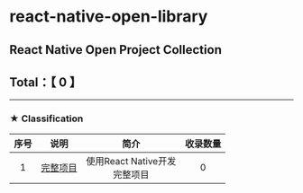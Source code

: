 # react-native-open-library
## React Native Open Project Collection
## Total：【  0 】
--------

### ★ Classification

|序号|说明|简介|收录数量|
|:---:|:---:|:---:|:---:|
|1|[完整项目](https://github.com/nemochen/react-native-open-library/blob/master/category/01-App.md)|使用React Native开发<br>完整项目|0|
